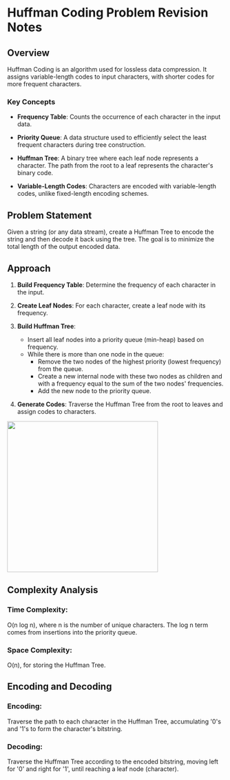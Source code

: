 # Huffman Coding Problem Revision Notes

## Overview

Huffman Coding is an algorithm used for lossless data compression. It assigns variable-length codes to input characters, with shorter codes for more frequent characters.

### Key Concepts

- **Frequency Table**: Counts the occurrence of each character in the input data.

- **Priority Queue**: A data structure used to efficiently select the least frequent characters during tree construction.

- **Huffman Tree**: A binary tree where each leaf node represents a character. The path from the root to a leaf represents the character's binary code.

- **Variable-Length Codes**: Characters are encoded with variable-length codes, unlike fixed-length encoding schemes.

## Problem Statement

Given a string (or any data stream), create a Huffman Tree to encode the string and then decode it back using the tree. The goal is to minimize the total length of the output encoded data.

## Approach

1. **Build Frequency Table**: Determine the frequency of each character in the input.

2. **Create Leaf Nodes**: For each character, create a leaf node with its frequency.

3. **Build Huffman Tree**:
   - Insert all leaf nodes into a priority queue (min-heap) based on frequency.
   - While there is more than one node in the queue:
     - Remove the two nodes of the highest priority (lowest frequency) from the queue.
     - Create a new internal node with these two nodes as children and with a frequency equal to the sum of the two nodes' frequencies.
     - Add the new node to the priority queue.

4. **Generate Codes**: Traverse the Huffman Tree from the root to leaves and assign codes to characters.

<img src="https://github.com/devashree-shukla/DSAlgoExpedition/assets/38584944/112f2def-7c6b-4747-91b2-b37f0141c867" width=350>

## Complexity Analysis

### Time Complexity: 

O(n log n), where n is the number of unique characters. The log n term comes from insertions into the priority queue.

### Space Complexity: 

O(n), for storing the Huffman Tree.

## Encoding and Decoding

### Encoding:

Traverse the path to each character in the Huffman Tree, accumulating '0's and '1's to form the character's bitstring.

### Decoding: 

Traverse the Huffman Tree according to the encoded bitstring, moving left for '0' and right for '1', until reaching a leaf node (character).
